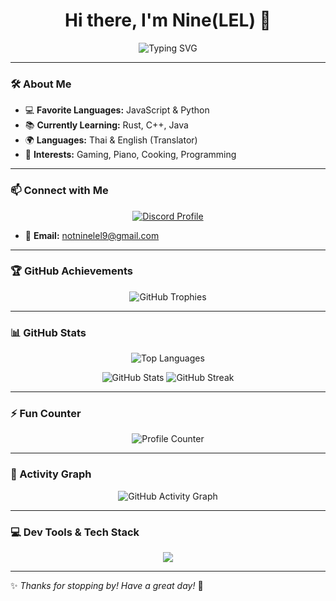 <h1 align="center">Hi there, I'm Nine(LEL) 👋</h1>

<p align="center">
  <img src="https://readme-typing-svg.herokuapp.com?font=Fira+Code&size=24&pause=1000&color=7C3AED&center=true&vCenter=true&width=500&lines=Hobbyist+Developer;Learning+Rust%2C+C%2B%2B%2C+Java;Piano+Player+and+Gamer;Thai+%3C-%3E+English+Translator" alt="Typing SVG" />
</p>

---

### 🛠 About Me  
- 💻 **Favorite Languages:** JavaScript & Python  
- 📚 **Currently Learning:** Rust, C++, Java  
- 🌍 **Languages:** Thai & English (Translator)  
- 🎨 **Interests:** Gaming, Piano, Cooking, Programming  

---

### 📫 Connect with Me  
<p align="center">
  <a href="https://discord.com/users/846010753542127647">
    <img src="https://discord.c99.nl/widget/theme-3/846010753542127647.png" alt="Discord Profile" />
  </a>
</p>

- 📧 **Email:** [notninelel9@gmail.com](mailto:notninelel9@gmail.com)  

---

### 🏆 GitHub Achievements  
<p align="center">
  <img src="https://github-profile-trophy.vercel.app/?username=ninelel&no-bg=true&theme=tokyonight&no-frame=true&column=7&margin-w=15&margin-h=15" alt="GitHub Trophies" />
</p>

---

### 📊 GitHub Stats  
<p align="center">
  <img src="https://github-readme-stats.vercel.app/api/top-langs/?username=ninelel&show_icons=true&layout=compact&theme=tokyonight" alt="Top Languages" />
</p>

<p align="center">
  <img src="https://github-readme-stats.vercel.app/api?username=ninelel&show_icons=true&theme=tokyonight" alt="GitHub Stats" />
  <img src="https://github-readme-streak-stats.herokuapp.com/?user=ninelel&theme=tokyonight" alt="GitHub Streak" />
</p>

---

### ⚡ Fun Counter  
<p align="center">
  <img src="https://count.getloli.com/get/@ninelel?theme=rule34" alt="Profile Counter" />
</p>

---

### 🚀 Activity Graph  
<p align="center">
  <img src="https://github-readme-activity-graph.vercel.app/graph?username=ninelel&theme=tokyo-night&hide_border=true" alt="GitHub Activity Graph" />
</p>

---

### 💻 Dev Tools & Tech Stack  
<p align="center">
  <img src="https://skillicons.dev/icons?i=js,ts,python,rust,cpp,java,html,css,react,nextjs,vue,astro,tailwind,nodejs,bun,express,mongodb,postgres,git,github,vercel,vscode,discord" />
</p>

---

✨ *Thanks for stopping by! Have a great day!* 🚀  
